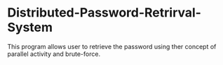 # Distributed-Password-Retrirval-System
This program allows user to retrieve the password using ther concept of parallel activity and brute-force.

